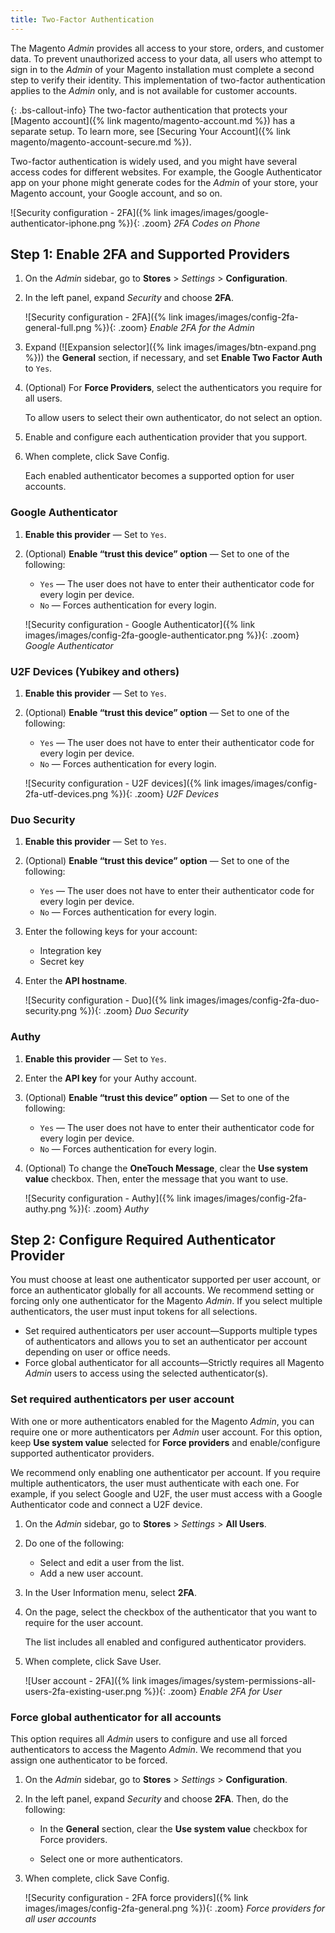 ```yaml
---
title: Two-Factor Authentication
---
```


The Magento _Admin_ provides all access to your store, orders, and customer data. To prevent unauthorized access to your data, all users who attempt to sign in to the _Admin_ of your Magento installation must complete a second step to verify their identity. This implementation of two-factor authentication applies to the _Admin_ only, and is not available for customer accounts.

{: .bs-callout-info}
The two-factor authentication that protects your [Magento account]({% link magento/magento-account.md %})  has a separate setup. To learn more, see [Securing Your Account]({% link magento/magento-account-secure.md %}).

Two-factor authentication is widely used, and you might have several access codes for different websites. For example, the Google Authenticator app on your phone might generate codes for the _Admin_ of your store, your Magento account, your Google account, and so on.

![Security configuration - 2FA]({% link images/images/google-authenticator-iphone.png %}){: .zoom}
_2FA Codes on Phone_

## Step 1: Enable 2FA and Supported Providers

1. On the _Admin_ sidebar, go to **Stores** > _Settings_ > **Configuration**.

1. In the left panel, expand _Security_ and choose **2FA**.

    ![Security configuration - 2FA]({% link images/images/config-2fa-general-full.png %}){: .zoom}
    _Enable 2FA for the Admin_

1. Expand (![Expansion selector]({% link images/images/btn-expand.png %})) the **General** section, if necessary, and set **Enable Two Factor Auth** to `Yes`.

1. (Optional) For **Force Providers**, select the authenticators you require for all users.

    To allow users to select their own authenticator, do not select an option.

1. Enable and configure each authentication provider that you support.

1. When complete, click <span class="btn">Save Config</span>.

   Each enabled authenticator becomes a supported option for user accounts.

### Google Authenticator

1. **Enable this provider** — Set to `Yes`.

1. (Optional) **Enable “trust this device” option** — Set to one of the following:

   - `Yes` — The user does not have to enter their authenticator code for every login per device.
   - `No` — Forces authentication for every login.

    ![Security configuration - Google Authenticator]({% link images/images/config-2fa-google-authenticator.png %}){: .zoom}
    _Google Authenticator_

### U2F Devices (Yubikey and others)

1. **Enable this provider** — Set to `Yes`.

1. (Optional) **Enable “trust this device” option** — Set to one of the following:

   - `Yes` — The user does not have to enter their authenticator code for every login per device.
   - `No` — Forces authentication for every login.

    ![Security configuration - U2F devices]({% link images/images/config-2fa-utf-devices.png %}){: .zoom}
    _U2F Devices_

### Duo Security

1. **Enable this provider** — Set to `Yes`.

1. (Optional) **Enable “trust this device” option** — Set to one of the following:

   - `Yes` — The user does not have to enter their authenticator code for every login per device.
   - `No` — Forces authentication for every login.

1. Enter the following keys for your account:

   - Integration key
   - Secret key

1. Enter the **API hostname**.

    ![Security configuration - Duo]({% link images/images/config-2fa-duo-security.png %}){: .zoom}
    _Duo Security_

### Authy

1. **Enable this provider** — Set to `Yes`.

1. Enter the **API key** for your Authy account.

1. (Optional) **Enable “trust this device” option** — Set to one of the following:

   - `Yes` — The user does not have to enter their authenticator code for every login per device.
   - `No` — Forces authentication for every login.

1. (Optional) To change the **OneTouch Message**, clear the **Use system value** checkbox. Then, enter the message that you want to use.

    ![Security configuration - Authy]({% link images/images/config-2fa-authy.png %}){: .zoom}
    _Authy_

## Step 2: Configure Required Authenticator Provider

You must choose at least one authenticator supported per user account, or force an authenticator globally for all accounts. We recommend setting or forcing only one authenticator for the Magento _Admin_. If you select multiple authenticators, the user must input tokens for all selections.

- Set required authenticators per user account—Supports multiple types of authenticators and allows you to set an authenticator per account depending on user or office needs.
- Force global authenticator for all accounts—Strictly requires all Magento _Admin_ users to access using the selected authenticator(s).

### Set required authenticators per user account

With one or more authenticators enabled for the Magento _Admin_, you can require one or more authenticators per _Admin_ user account. For this option, keep **Use system value** selected for **Force providers** and enable/configure supported authenticator providers.

We recommend only enabling one authenticator per account. If you require multiple authenticators, the user must authenticate with each one. For example, if you select Google and U2F, the user must access with a Google Authenticator code and connect a U2F device.

1. On the _Admin_ sidebar, go to **Stores** > _Settings_ > **All Users**.

1. Do one of the following:

   - Select and edit a user from the list.
   - Add a new user account.

1. In the User Information menu, select **2FA**.

1. On the page, select the checkbox of the authenticator that you want to require for the user account.

   The list includes all enabled and configured authenticator providers.

1. When complete, click <span class="btn">Save User</span>.

    ![User account - 2FA]({% link images/images/system-permissions-all-users-2fa-existing-user.png %}){: .zoom}
    _Enable 2FA for User_

### Force global authenticator for all accounts

This option requires all _Admin_ users to configure and use all forced authenticators to access the Magento _Admin_. We recommend that you assign one authenticator to be forced.

1. On the _Admin_ sidebar, go to  **Stores** > _Settings_ > **Configuration**.

1. In the left panel, expand _Security_ and choose **2FA**. Then, do the following:

   - In the **General** section, clear the **Use system value** checkbox for Force providers.

   - Select one or more authenticators.

1. When complete, click <span class="btn">Save Config</span>.

    ![Security configuration - 2FA force providers]({% link images/images/config-2fa-general.png %}){: .zoom}
    _Force providers for all user accounts_

